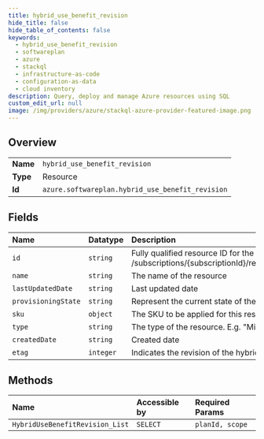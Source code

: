 ```yaml
---
title: hybrid_use_benefit_revision
hide_title: false
hide_table_of_contents: false
keywords:
  - hybrid_use_benefit_revision
  - softwareplan
  - azure    
  - stackql
  - infrastructure-as-code
  - configuration-as-data
  - cloud inventory
description: Query, deploy and manage Azure resources using SQL
custom_edit_url: null
image: /img/providers/azure/stackql-azure-provider-featured-image.png
---
```

  
    

## Overview
<table><tbody>
<tr><td><b>Name</b></td><td><code>hybrid_use_benefit_revision</code></td></tr>
<tr><td><b>Type</b></td><td>Resource</td></tr>
<tr><td><b>Id</b></td><td><code>azure.softwareplan.hybrid_use_benefit_revision</code></td></tr>
</tbody></table>

## Fields
| Name | Datatype | Description |
|:-----|:---------|:------------|
| `id` | `string` | Fully qualified resource ID for the resource. Ex - /subscriptions/{subscriptionId}/resourceGroups/{resourceGroupName}/providers/{resourceProviderNamespace}/{resourceType}/{resourceName} |
| `name` | `string` | The name of the resource |
| `lastUpdatedDate` | `string` | Last updated date |
| `provisioningState` | `string` | Represent the current state of the Reservation. |
| `sku` | `object` | The SKU to be applied for this resource |
| `type` | `string` | The type of the resource. E.g. "Microsoft.Compute/virtualMachines" or "Microsoft.Storage/storageAccounts" |
| `createdDate` | `string` | Created date |
| `etag` | `integer` | Indicates the revision of the hybrid use benefit |
## Methods
| Name | Accessible by | Required Params |
|:-----|:--------------|:----------------|
| `HybridUseBenefitRevision_List` | `SELECT` | `planId, scope` |
